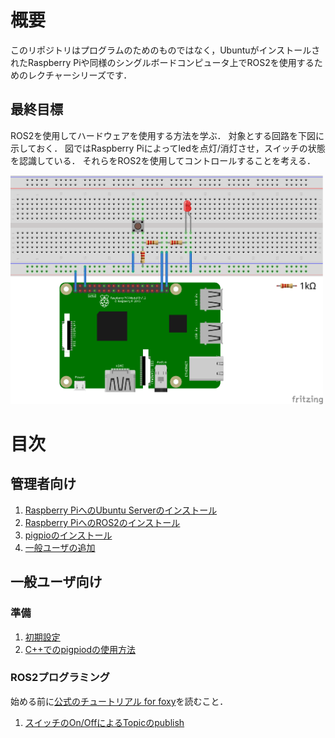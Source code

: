 # 概要

このリポジトリはプログラムのためのものではなく，UbuntuがインストールされたRaspberry Piや同様のシングルボードコンピュータ上でROS2を使用するためのレクチャーシリーズです．

## 最終目標
ROS2を使用してハードウェアを使用する方法を学ぶ．
対象とする回路を下図に示しておく．
図ではRaspberry Piによってledを点灯/消灯させ，スイッチの状態を認識している．
それらをROS2を使用してコントロールすることを考える．<br>

<img src="figs/led_switch.png" width="500">

# 目次
## 管理者向け

1. [Raspberry PiへのUbuntu Serverのインストール](Installation_of_UbuntuServer_on_RaspberryPi_JP.md)
1. [Raspberry PiへのROS2のインストール](Installation_of_ROS2_on_RaspberryPi_JP.md)
1. [pigpioのインストール](Installation_of_pigpio_library_JP.md)
1. [一般ユーザの追加](Addition_of_general_users_JP.md)

## 一般ユーザ向け
### 準備

1. [初期設定](Initial_settings_of_general_users_JP.md)
1. [C++でのpigpiodの使用方法](Usage_of_pigpiod_in_cpp_JP.md)

### ROS2プログラミング
始める前に[公式のチュートリアル for foxy](https://docs.ros.org/en/foxy/Tutorials.html)を読むこと．

1. [スイッチのOn/OffによるTopicのpublish](Publishing_topic_by_pushing_releasing_a_switch_JP.md)

